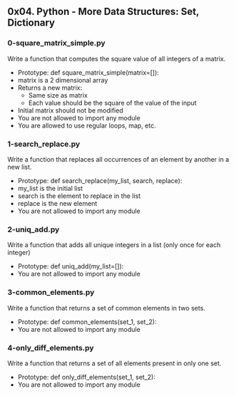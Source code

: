 ## 0x04. Python - More Data Structures: Set, Dictionary

### 0-square_matrix_simple.py

Write a function that computes the square value of all integers of a matrix.

* Prototype: def square_matrix_simple(matrix=[]):
* matrix is a 2 dimensional array
* Returns a new matrix:
    * Same size as matrix
    * Each value should be the square of the value of the input
* Initial matrix should not be modified
* You are not allowed to import any module
* You are allowed to use regular loops, map, etc.

### 1-search_replace.py

Write a function that replaces all occurrences of an element by another in a new list.

* Prototype: def search_replace(my_list, search, replace):
* my_list is the initial list
* search is the element to replace in the list
* replace is the new element
* You are not allowed to import any module

### 2-uniq_add.py

Write a function that adds all unique integers in a list (only once for each integer)
* Prototype: def uniq_add(my_list=[]):
* You are not allowed to import any module

### 3-common_elements.py

Write a function that returns a set of common elements in two sets.
* Prototype: def common_elements(set_1, set_2):
* You are not allowed to import any module

### 4-only_diff_elements.py

Write a function that returns a set of all elements present in only one set.

* Prototype: def only_diff_elements(set_1, set_2):
* You are not allowed to import any module

